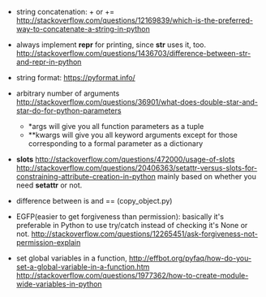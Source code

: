 * string concatenation: + or +=
http://stackoverflow.com/questions/12169839/which-is-the-preferred-way-to-concatenate-a-string-in-python

* always implement __repr__ for printing, since __str__ uses it, too.
http://stackoverflow.com/questions/1436703/difference-between-str-and-repr-in-python

* string format: https://pyformat.info/

* arbitrary number of arguments http://stackoverflow.com/questions/36901/what-does-double-star-and-star-do-for-python-parameters
    - \*args will give you all function parameters as a tuple
    - \**kwargs will give you all keyword arguments except for those corresponding to a formal parameter as a dictionary

* __slots__
    http://stackoverflow.com/questions/472000/usage-of-slots
    http://stackoverflow.com/questions/20406363/setattr-versus-slots-for-constraining-attribute-creation-in-python
    mainly based on whether you need __setattr__ or not.

* difference between is and == (copy_object.py)

* EGFP(easier to get forgiveness than permission):
    basically it's preferable in Python to use try/catch instead of checking it's None or not.
    http://stackoverflow.com/questions/12265451/ask-forgiveness-not-permission-explain

* set global variables in a function,
    http://effbot.org/pyfaq/how-do-you-set-a-global-variable-in-a-function.htm
    http://stackoverflow.com/questions/1977362/how-to-create-module-wide-variables-in-python
